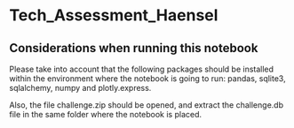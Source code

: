 # Tech_Assessment_Haensel
## Considerations when running this notebook
Please take into account that the following packages should be installed within the environment where the notebook is going to run: pandas, sqlite3, sqlalchemy, numpy and plotly.express.

Also, the file challenge.zip should be opened, and extract the challenge.db file in the same folder where the notebook is placed.

